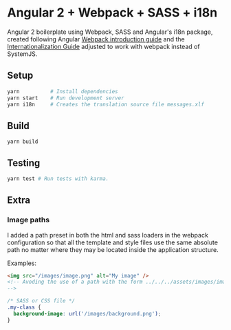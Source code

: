 # Angular 2 + Webpack + SASS + i18n

Angular 2 boilerplate using Webpack, SASS and Angular's i18n package, created following Angular [Webpack introduction guide](https://angular.io/docs/ts/latest/guide/webpack.html) and the [Internationalization Guide](https://angular.io/docs/ts/latest/cookbook/i18n.html) adjusted to work with webpack instead of SystemJS.

## Setup
```BASH
yarn          # Install dependencies
yarn start    # Run development server
yarn i18n     # Creates the translation source file messages.xlf
```

## Build
```
yarn build
```

## Testing

```BASH
yarn test # Run tests with karma.
```

## Extra

### Image paths
I added a path preset in both the html and sass loaders in the webpack configuration so that all the template and style files use the same absolute path no matter where they may be located inside the application structure.

Examples:
```HTML
<img src="/images/image.png" alt="My image" />
<!-- Avoding the use of a path with the form ../../../assets/images/image.png
-->
```

```CSS
/* SASS or CSS file */
.my-class {
  background-image: url('/images/background.png');
}
```